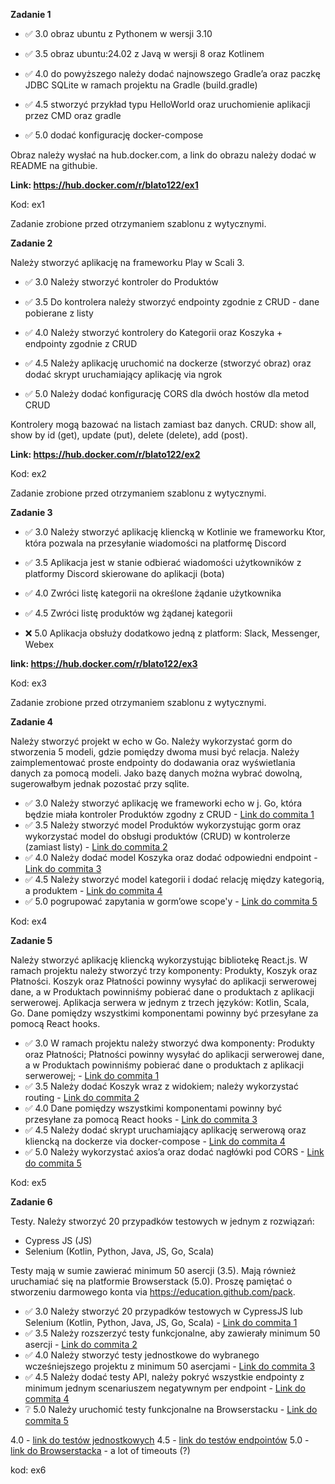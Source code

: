 **Zadanie 1**

- :white_check_mark: 3.0 obraz ubuntu z Pythonem w wersji 3.10

- :white_check_mark: 3.5 obraz ubuntu:24.02 z Javą w wersji 8 oraz Kotlinem

- :white_check_mark: 4.0 do powyższego należy dodać najnowszego Gradle’a oraz paczkę JDBC
SQLite w ramach projektu na Gradle (build.gradle)

- :white_check_mark: 4.5 stworzyć przykład typu HelloWorld oraz uruchomienie aplikacji
przez CMD oraz gradle

- :white_check_mark: 5.0 dodać konfigurację docker-compose

Obraz należy wysłać na hub.docker.com, a link do obrazu należy dodać w
README na githubie.

**Link: https://hub.docker.com/r/blato122/ex1**

Kod: ex1

Zadanie zrobione przed otrzymaniem szablonu z wytycznymi.

**Zadanie 2**

Należy stworzyć aplikację na frameworku Play w Scali 3.

- :white_check_mark: 3.0 Należy stworzyć kontroler do Produktów

- :white_check_mark: 3.5 Do kontrolera należy stworzyć endpointy zgodnie z CRUD - dane
pobierane z listy

- :white_check_mark: 4.0 Należy stworzyć kontrolery do Kategorii oraz Koszyka + endpointy
zgodnie z CRUD

- :white_check_mark: 4.5 Należy aplikację uruchomić na dockerze (stworzyć obraz) oraz dodać
skrypt uruchamiający aplikację via ngrok

- :white_check_mark: 5.0 Należy dodać konfigurację CORS dla dwóch hostów dla metod CRUD

Kontrolery mogą bazować na listach zamiast baz danych. CRUD: show all,
show by id (get), update (put), delete (delete), add (post).

**Link: https://hub.docker.com/r/blato122/ex2**

Kod: ex2

Zadanie zrobione przed otrzymaniem szablonu z wytycznymi.

**Zadanie 3**

- :white_check_mark: 3.0 Należy stworzyć aplikację kliencką w Kotlinie we frameworku Ktor,
która pozwala na przesyłanie wiadomości na platformę Discord

- :white_check_mark: 3.5 Aplikacja jest w stanie odbierać wiadomości użytkowników z
platformy Discord skierowane do aplikacji (bota)

- :white_check_mark: 4.0 Zwróci listę kategorii na określone żądanie użytkownika

- :white_check_mark: 4.5 Zwróci listę produktów wg żądanej kategorii

- :x: 5.0 Aplikacja obsłuży dodatkowo jedną z platform: Slack, Messenger,
Webex

**link: https://hub.docker.com/r/blato122/ex3**

Kod: ex3

Zadanie zrobione przed otrzymaniem szablonu z wytycznymi.

**Zadanie 4**

Należy stworzyć projekt w echo w Go. Należy wykorzystać gorm do
stworzenia 5 modeli, gdzie pomiędzy dwoma musi być relacja. Należy
zaimplementować proste endpointy do dodawania oraz wyświetlania danych
za pomocą modeli. Jako bazę danych można wybrać dowolną, sugerowałbym
jednak pozostać przy sqlite.

- :white_check_mark: 3.0 Należy stworzyć aplikację we frameworki echo w j. Go, która będzie
miała kontroler Produktów zgodny z CRUD - [Link do commita 1](https://github.com/Blato122/E-Biznes-2024.25/commit/2b4ef841e72ec8af159ed649a1778f185b672798)
- :white_check_mark: 3.5 Należy stworzyć model Produktów wykorzystując gorm oraz
wykorzystać model do obsługi produktów (CRUD) w kontrolerze (zamiast
listy) - [Link do commita 2](https://github.com/Blato122/E-Biznes-2024.25/commit/45c2118416dd3da02bd4834e3db465a1ceab4b54)
- :white_check_mark: 4.0 Należy dodać model Koszyka oraz dodać odpowiedni endpoint - [Link do commita 3](https://github.com/Blato122/E-Biznes-2024.25/commit/f77a44b9e445758d4dbc97696b4d65541215e085)
- :white_check_mark: 4.5 Należy stworzyć model kategorii i dodać relację między kategorią,
a produktem - [Link do commita 4](https://github.com/Blato122/E-Biznes-2024.25/commit/4b7440142a7d78346696a915632ff70138cb3d3c)
- :white_check_mark: 5.0 pogrupować zapytania w gorm’owe scope'y - [Link do commita 5](https://github.com/Blato122/E-Biznes-2024.25/commit/4f389fcdb21fef1f00e2b37e1c1d33f51b4c81aa)

Kod: ex4

**Zadanie 5**

Należy stworzyć aplikację kliencką wykorzystując bibliotekę React.js.
W ramach projektu należy stworzyć trzy komponenty: Produkty, Koszyk
oraz Płatności. Koszyk oraz Płatności powinny wysyłać do aplikacji
serwerowej dane, a w Produktach powinniśmy pobierać dane o produktach
z aplikacji serwerowej. Aplikacja serwera w jednym z trzech języków:
Kotlin, Scala, Go. Dane pomiędzy wszystkimi komponentami powinny być
przesyłane za pomocą React hooks.

- :white_check_mark: 3.0 W ramach projektu należy stworzyć dwa komponenty: Produkty oraz
Płatności; Płatności powinny wysyłać do aplikacji serwerowej dane, a w
Produktach powinniśmy pobierać dane o produktach z aplikacji
serwerowej; - [Link do commita 1](https://github.com/Blato122/E-Biznes-2024.25/commit/cb26a55c75062c61c2b79550d636765014040a68)
- :white_check_mark: 3.5 Należy dodać Koszyk wraz z widokiem; należy wykorzystać routing - [Link do commita 2](https://github.com/Blato122/E-Biznes-2024.25/commit/72050ecb5923a044924dc7e50e7da035692bae26)
- :white_check_mark: 4.0 Dane pomiędzy wszystkimi komponentami powinny być przesyłane za
pomocą React hooks - [Link do commita 3](https://github.com/Blato122/E-Biznes-2024.25/commit/4c13670e2ddfc7465831f250d0e06120d6683eb8)
- :white_check_mark: 4.5 Należy dodać skrypt uruchamiający aplikację serwerową oraz
kliencką na dockerze via docker-compose - [Link do commita 4](https://github.com/Blato122/E-Biznes-2024.25/commit/eb50928c76e556481754d37145f39f528d2f2e9f)
- :white_check_mark: 5.0 Należy wykorzystać axios’a oraz dodać nagłówki pod CORS - [Link do commita 5](https://github.com/Blato122/E-Biznes-2024.25/commit/0a61085b5bf7d64bbfd25f89d4e9eab25327b4a8)

Kod: ex5

**Zadanie 6** 

Testy. Należy stworzyć 20 przypadków testowych w jednym z rozwiązań:

- Cypress JS (JS)
- Selenium (Kotlin, Python, Java, JS, Go, Scala)

Testy mają w sumie zawierać minimum 50 asercji (3.5). Mają również
uruchamiać się na platformie Browserstack (5.0). Proszę pamiętać o
stworzeniu darmowego konta via https://education.github.com/pack.

- :white_check_mark: 3.0 Należy stworzyć 20 przypadków testowych w CypressJS lub Selenium
(Kotlin, Python, Java, JS, Go, Scala) - [Link do commita 1](https://github.com/Blato122/E-Biznes-2024.25/commit/61a2b6326fbd7afd4a76803df70188610972c1ca)
- :white_check_mark: 3.5 Należy rozszerzyć testy funkcjonalne, aby zawierały minimum 50
asercji - [Link do commita 2](https://github.com/Blato122/E-Biznes-2024.25/commit/61a2b6326fbd7afd4a76803df70188610972c1ca) 
- :white_check_mark: 4.0 Należy stworzyć testy jednostkowe do wybranego wcześniejszego
projektu z minimum 50 asercjami - [Link do commita 3](https://github.com/Blato122/E-Biznes-2024.25/commit/e6b3ec6a21aa13babaca6f1b3c3709b3535c472a) 
- :white_check_mark: 4.5 Należy dodać testy API, należy pokryć wszystkie endpointy z
minimum jednym scenariuszem negatywnym per endpoint - [Link do commita 4](https://github.com/Blato122/E-Biznes-2024.25/commit/) 
- :grey_question: 5.0 Należy uruchomić testy funkcjonalne na Browserstacku - [Link do commita 5](https://github.com/Blato122/E-Biznes-2024.25/commit/167a0ee5cb2bd36a9558aeb6f91b6c76e706a5fa) 

4.0 - [link do testów jednostkowych](https://github.com/Blato122/E-biznes-2024.25/blob/main/ex5/client/src/contexts/CartContext.test.jsx)
4.5 - [link do testów endpointów](https://github.com/Blato122/E-biznes-2024.25/blob/main/ex5/server/api.test.js)
5.0 - [link do Browserstacka](https://automate.browserstack.com/dashboard/v2/builds/c5808e2d2a2750bc620dadabf7a327f7cf85068b) - a lot of timeouts (?)

kod: ex6